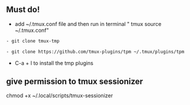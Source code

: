 ## Must do!

- add ~/.tmux.conf file and then run in terminal " tmux source ~/.tmux.conf"

```bash
- git clone tmux-tmp
```

```bash
- git clone https://github.com/tmux-plugins/tpm ~/.tmux/plugins/tpm
```

- C-a + I to install the tmp plugins


## give permission to tmux sessionizer 

chmod +x ~/.local/scripts/tmux-sessionizer
